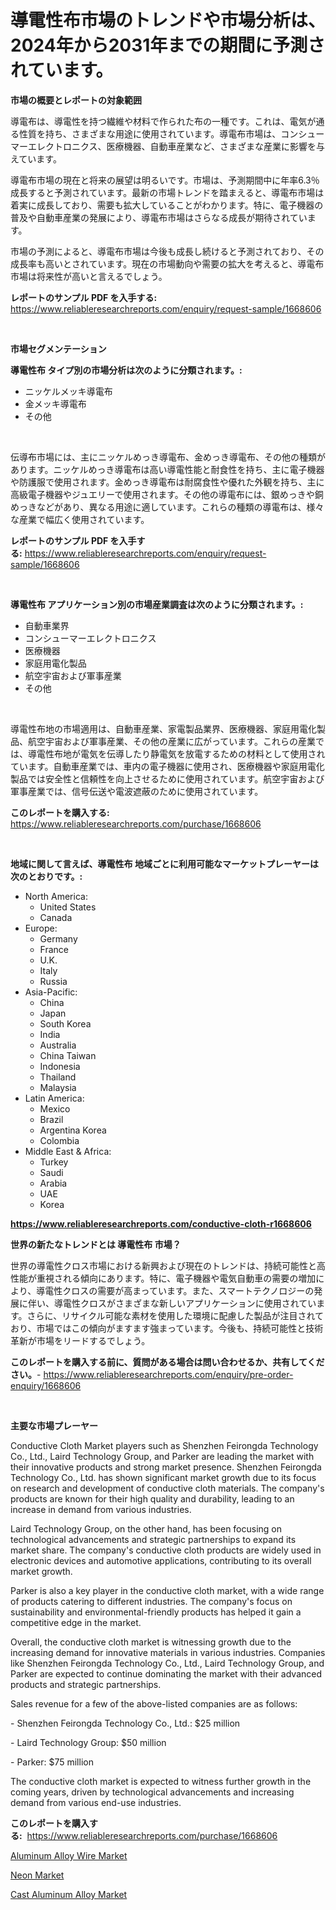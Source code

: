 <p><h1>導電性布市場のトレンドや市場分析は、2024年から2031年までの期間に予測されています。</h1></p><p><strong>市場の概要とレポートの対象範囲</strong></p>
<p><p>導電布は、導電性を持つ繊維や材料で作られた布の一種です。これは、電気が通る性質を持ち、さまざまな用途に使用されています。導電布市場は、コンシューマーエレクトロニクス、医療機器、自動車産業など、さまざまな産業に影響を与えています。</p><p>導電布市場の現在と将来の展望は明るいです。市場は、予測期間中に年率6.3％成長すると予測されています。最新の市場トレンドを踏まえると、導電布市場は着実に成長しており、需要も拡大していることがわかります。特に、電子機器の普及や自動車産業の発展により、導電布市場はさらなる成長が期待されています。</p><p>市場の予測によると、導電布市場は今後も成長し続けると予測されており、その成長率も高いとされています。現在の市場動向や需要の拡大を考えると、導電布市場は将来性が高いと言えるでしょう。</p></p>
<p><strong>レポートのサンプル PDF を入手する:</strong> <a href="https://www.reliableresearchreports.com/enquiry/request-sample/1668606">https://www.reliableresearchreports.com/enquiry/request-sample/1668606</a></p>
<p>&nbsp;</p>
<p><strong>市場セグメンテーション</strong></p>
<p><strong>導電性布 タイプ別の市場分析は次のように分類されます。:</strong></p>
<p><ul><li>ニッケルメッキ導電布</li><li>金メッキ導電布</li><li>その他</li></ul></p>
<p>&nbsp;</p>
<p><p>伝導布市場には、主にニッケルめっき導電布、金めっき導電布、その他の種類があります。ニッケルめっき導電布は高い導電性能と耐食性を持ち、主に電子機器や防護服で使用されます。金めっき導電布は耐腐食性や優れた外観を持ち、主に高級電子機器やジュエリーで使用されます。その他の導電布には、銀めっきや銅めっきなどがあり、異なる用途に適しています。これらの種類の導電布は、様々な産業で幅広く使用されています。</p></p>
<p><strong>レポートのサンプル PDF を入手する:</strong>&nbsp;<a href="https://www.reliableresearchreports.com/enquiry/request-sample/1668606">https://www.reliableresearchreports.com/enquiry/request-sample/1668606</a></p>
<p>&nbsp;</p>
<p><strong> 導電性布 アプリケーション別の市場産業調査は次のように分類されます。:</strong></p>
<p><ul><li>自動車業界</li><li>コンシューマーエレクトロニクス</li><li>医療機器</li><li>家庭用電化製品</li><li>航空宇宙および軍事産業</li><li>その他</li></ul></p>
<p>&nbsp;</p>
<p><p>導電性布地の市場適用は、自動車産業、家電製品業界、医療機器、家庭用電化製品、航空宇宙および軍事産業、その他の産業に広がっています。これらの産業では、導電性布地が電気を伝導したり静電気を放電するための材料として使用されています。自動車産業では、車内の電子機器に使用され、医療機器や家庭用電化製品では安全性と信頼性を向上させるために使用されています。航空宇宙および軍事産業では、信号伝送や電波遮蔽のために使用されています。</p></p>
<p><strong>このレポートを購入する:</strong>&nbsp; <a href="https://www.reliableresearchreports.com/purchase/1668606">https://www.reliableresearchreports.com/purchase/1668606</a></p>
<p>&nbsp;</p>
<p><strong>地域に関して言えば、導電性布 地域ごとに利用可能なマーケットプレーヤーは次のとおりです。:</strong></p>
<p><ul>
    <li>
        North America:
        <ul>
            <li>United States</li>
            <li>Canada</li>
        </ul>
    </li>
    <li>
        Europe:
        <ul>
            <li>Germany</li>
            <li>France</li>
            <li>U.K.</li>
            <li>Italy</li>
            <li>Russia</li>
        </ul>
    </li>
    <li>
        Asia-Pacific:
        <ul>
            <li>China</li>
            <li>Japan</li>
            <li>South Korea</li>
            <li>India</li>
            <li>Australia</li>
            <li>China Taiwan</li>
            <li>Indonesia</li>
            <li>Thailand</li>
            <li>Malaysia</li>
        </ul>
    </li>
    <li>
        Latin America:
        <ul>
            <li>Mexico</li>
            <li>Brazil</li>
            <li>Argentina Korea</li>
            <li>Colombia</li>
        </ul>
    </li>
    <li>
        Middle East & Africa:
        <ul>
            <li>Turkey</li>
            <li>Saudi</li>
            <li>Arabia</li>
            <li>UAE</li>
            <li>Korea</li>
        </ul>
    </li>
    </ul></p>
<p><strong><a href="https://www.reliableresearchreports.com/conductive-cloth-r1668606">https://www.reliableresearchreports.com/conductive-cloth-r1668606</a></strong>&nbsp;</p>
<p><strong>世界の新たなトレンドとは 導電性布 市場？</strong></p>
<p><p>世界の導電性クロス市場における新興および現在のトレンドは、持続可能性と高性能が重視される傾向にあります。特に、電子機器や電気自動車の需要の増加により、導電性クロスの需要が高まっています。また、スマートテクノロジーの発展に伴い、導電性クロスがさまざまな新しいアプリケーションに使用されています。さらに、リサイクル可能な素材を使用した環境に配慮した製品が注目されており、市場ではこの傾向がますます強まっています。今後も、持続可能性と技術革新が市場をリードするでしょう。</p></p>
<p><strong>このレポートを購入する前に、質問がある場合は問い合わせるか、共有してください。</strong>- <a href="https://www.reliableresearchreports.com/enquiry/pre-order-enquiry/1668606">https://www.reliableresearchreports.com/enquiry/pre-order-enquiry/1668606</a></p>
<p>&nbsp;</p>
<p><strong>主要な市場プレーヤー</strong></p>
<p><p>Conductive Cloth Market players such as Shenzhen Feirongda Technology Co., Ltd., Laird Technology Group, and Parker are leading the market with their innovative products and strong market presence. Shenzhen Feirongda Technology Co., Ltd. has shown significant market growth due to its focus on research and development of conductive cloth materials. The company's products are known for their high quality and durability, leading to an increase in demand from various industries.</p><p>Laird Technology Group, on the other hand, has been focusing on technological advancements and strategic partnerships to expand its market share. The company's conductive cloth products are widely used in electronic devices and automotive applications, contributing to its overall market growth.</p><p>Parker is also a key player in the conductive cloth market, with a wide range of products catering to different industries. The company's focus on sustainability and environmental-friendly products has helped it gain a competitive edge in the market.</p><p>Overall, the conductive cloth market is witnessing growth due to the increasing demand for innovative materials in various industries. Companies like Shenzhen Feirongda Technology Co., Ltd., Laird Technology Group, and Parker are expected to continue dominating the market with their advanced products and strategic partnerships.</p><p>Sales revenue for a few of the above-listed companies are as follows:</p><p>- Shenzhen Feirongda Technology Co., Ltd.: $25 million</p><p>- Laird Technology Group: $50 million</p><p>- Parker: $75 million</p><p>The conductive cloth market is expected to witness further growth in the coming years, driven by technological advancements and increasing demand from various end-use industries.</p></p>
<p><strong>このレポートを購入する:</strong>&nbsp;&nbsp;<a href="https://www.reliableresearchreports.com/purchase/1668606">https://www.reliableresearchreports.com/purchase/1668606</a></p>
<p><p><a href="https://www.linkedin.com/pulse/aluminum-alloy-wire-market-research-report-forecasted-period-hseze?trackingId=1Rx95H2f43l7JQWnazebHg%3D%3D">Aluminum Alloy Wire Market</a></p><p><a href="https://www.linkedin.com/pulse/neon-market-analysis-size-global-industry-overview-segmentation-6c6fc?trackingId=1aQxefBD2Dr1eQVcQPq0Og%3D%3D">Neon Market</a></p><p><a href="https://www.linkedin.com/pulse/cast-aluminum-alloy-market-provides-detailed-segmentation-zf2qe?trackingId=dpMsaFKSWBPGTbUJf2q35A%3D%3D">Cast Aluminum Alloy Market</a></p></p>